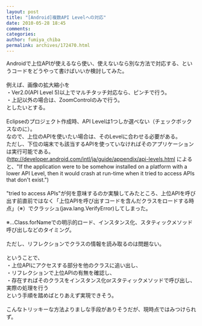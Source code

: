 ```yaml
---
layout: post
title: "[Android]複数API Levelへの対応"
date: 2010-05-28 18:45
comments: 
categories: 
author: fumiya_chiba
permalink: archives/172470.html
---
```


Androidで上位APIが使えるなら使い、使えないなら別な方法で対応する、というコードをどうやって書けばいいか検討してみた。<br>
<br>
例えば、画像の拡大縮小を<br>
・Ver2.0(API Level 5)以上でマルチタッチ対応なら、ピンチで行う。<br>
・上記以外の場合は、ZoomControlのみで行う。<br>
としたいとする。<br>
<br>
Eclipseのプロジェクト作成時、API Levelは1つしか選べない（チェックボックスなのに）。<br>
なので、上位のAPIを使いたい場合は、そのLevelに合わせる必要がある。<br>
ただし、下位の端末でも該当するAPIを使っていなければそのアプリケーションは実行可能である。<br>
(http://developer.android.com/intl/ja/guide/appendix/api-levels.html によると、"If the application were to be somehow installed on a platform with a lower API Level, then it would crash at run-time when it tried to access APIs that don't exist.")<br>
<br>
"tried to access APIs"が何を意味するのか実験してみたところ、上位APIを呼び出す前直前ではなく「上位APIを呼び出すコードを含んだクラスをロードする時点」（※）でクラッシュ(java.lang.VerifyError)してしまった。<br>
<br>
※…Class.forNameでの明示的ロード、インスタンス化、スタティックメソッド呼び出しなどのタイミング。<br>
<br>
ただし、リフレクションでクラスの情報を読み取るのは問題ない。<br>
<br>
ということで、<br>
・上位APIにアクセスする部分を他のクラスに追い出し、<br>
・リフレクションで上位APIの有無を確認し、<br>
・存在すればそのクラスをインスタンス化orスタティックメソッドで呼び出し、実際の処理を行う<br>
という手順を踏めばとりあえず実現できそう。<br>
<br>
こんなトリッキーな方法よりましな手段がありそうだが、現時点ではみつけられず。<br>


